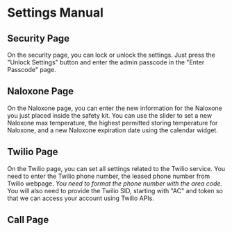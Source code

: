 # Settings Manual

## Security Page

On the security page, you can lock or unlock the settings. Just press the "Unlock Settings" button and enter the admin passcode in the "Enter Passcode" page.

## Naloxone Page

On the Naloxone page, you can enter the new information for the Naloxone you just placed inside the safety kit. You can use the slider to set a new Naloxone max temperature, the highest permitted storing temperature for Naloxone, and a new Naloxone expiration date using the calendar widget.

## Twilio Page

On the Twilio page, you can set all settings related to the Twilio service. You need to enter the Twilio phone number, the leased phone number from Twilio webpage. *You need to format the phone number with the area code.* You will also need to provide the Twilio SID, starting with "AC" and token so that we can access your account using Twilio APIs. 

## Call Page


